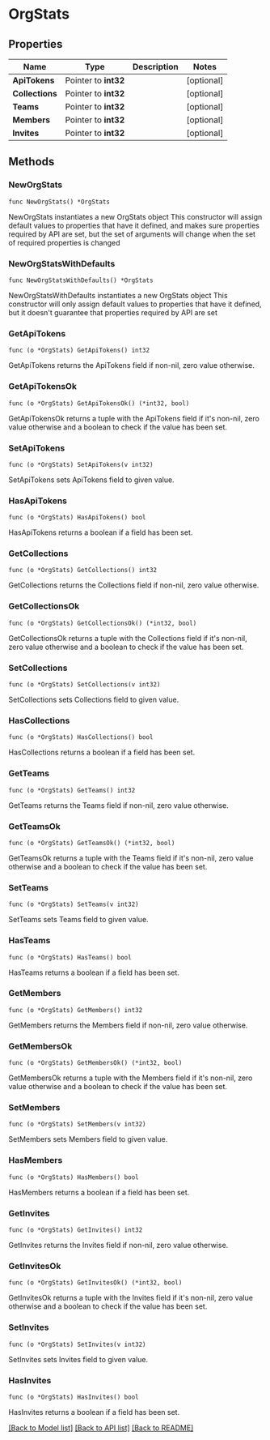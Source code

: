 # OrgStats

## Properties

Name | Type | Description | Notes
------------ | ------------- | ------------- | -------------
**ApiTokens** | Pointer to **int32** |  | [optional] 
**Collections** | Pointer to **int32** |  | [optional] 
**Teams** | Pointer to **int32** |  | [optional] 
**Members** | Pointer to **int32** |  | [optional] 
**Invites** | Pointer to **int32** |  | [optional] 

## Methods

### NewOrgStats

`func NewOrgStats() *OrgStats`

NewOrgStats instantiates a new OrgStats object
This constructor will assign default values to properties that have it defined,
and makes sure properties required by API are set, but the set of arguments
will change when the set of required properties is changed

### NewOrgStatsWithDefaults

`func NewOrgStatsWithDefaults() *OrgStats`

NewOrgStatsWithDefaults instantiates a new OrgStats object
This constructor will only assign default values to properties that have it defined,
but it doesn't guarantee that properties required by API are set

### GetApiTokens

`func (o *OrgStats) GetApiTokens() int32`

GetApiTokens returns the ApiTokens field if non-nil, zero value otherwise.

### GetApiTokensOk

`func (o *OrgStats) GetApiTokensOk() (*int32, bool)`

GetApiTokensOk returns a tuple with the ApiTokens field if it's non-nil, zero value otherwise
and a boolean to check if the value has been set.

### SetApiTokens

`func (o *OrgStats) SetApiTokens(v int32)`

SetApiTokens sets ApiTokens field to given value.

### HasApiTokens

`func (o *OrgStats) HasApiTokens() bool`

HasApiTokens returns a boolean if a field has been set.

### GetCollections

`func (o *OrgStats) GetCollections() int32`

GetCollections returns the Collections field if non-nil, zero value otherwise.

### GetCollectionsOk

`func (o *OrgStats) GetCollectionsOk() (*int32, bool)`

GetCollectionsOk returns a tuple with the Collections field if it's non-nil, zero value otherwise
and a boolean to check if the value has been set.

### SetCollections

`func (o *OrgStats) SetCollections(v int32)`

SetCollections sets Collections field to given value.

### HasCollections

`func (o *OrgStats) HasCollections() bool`

HasCollections returns a boolean if a field has been set.

### GetTeams

`func (o *OrgStats) GetTeams() int32`

GetTeams returns the Teams field if non-nil, zero value otherwise.

### GetTeamsOk

`func (o *OrgStats) GetTeamsOk() (*int32, bool)`

GetTeamsOk returns a tuple with the Teams field if it's non-nil, zero value otherwise
and a boolean to check if the value has been set.

### SetTeams

`func (o *OrgStats) SetTeams(v int32)`

SetTeams sets Teams field to given value.

### HasTeams

`func (o *OrgStats) HasTeams() bool`

HasTeams returns a boolean if a field has been set.

### GetMembers

`func (o *OrgStats) GetMembers() int32`

GetMembers returns the Members field if non-nil, zero value otherwise.

### GetMembersOk

`func (o *OrgStats) GetMembersOk() (*int32, bool)`

GetMembersOk returns a tuple with the Members field if it's non-nil, zero value otherwise
and a boolean to check if the value has been set.

### SetMembers

`func (o *OrgStats) SetMembers(v int32)`

SetMembers sets Members field to given value.

### HasMembers

`func (o *OrgStats) HasMembers() bool`

HasMembers returns a boolean if a field has been set.

### GetInvites

`func (o *OrgStats) GetInvites() int32`

GetInvites returns the Invites field if non-nil, zero value otherwise.

### GetInvitesOk

`func (o *OrgStats) GetInvitesOk() (*int32, bool)`

GetInvitesOk returns a tuple with the Invites field if it's non-nil, zero value otherwise
and a boolean to check if the value has been set.

### SetInvites

`func (o *OrgStats) SetInvites(v int32)`

SetInvites sets Invites field to given value.

### HasInvites

`func (o *OrgStats) HasInvites() bool`

HasInvites returns a boolean if a field has been set.


[[Back to Model list]](../README.md#documentation-for-models) [[Back to API list]](../README.md#documentation-for-api-endpoints) [[Back to README]](../README.md)


